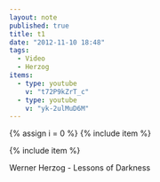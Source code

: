 ```yaml
---
layout: note
published: true
title: t1
date: "2012-11-10 18:48"
tags: 
  - Video
  - Herzog
items: 
  - type: youtube
    v: "t72P9kZrT_c"
  - type: youtube
    v: "yk-2ulMuD6M"
---
```


{% assign i = 0  %}
{% include item %}

{% include item %}

Werner Herzog - Lessons of Darkness
